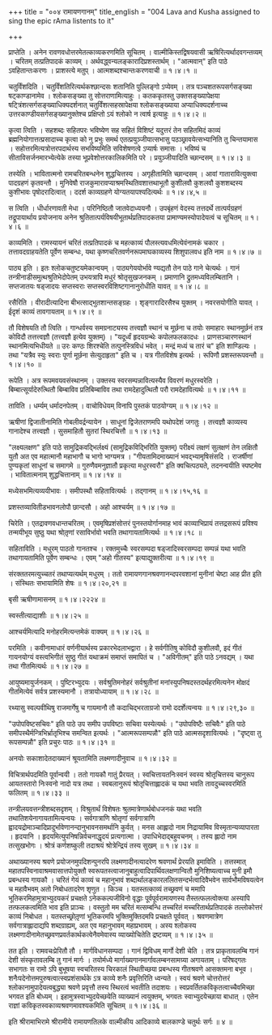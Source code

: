 +++
title = "००४ रामायणगानम्"
title_english = "004 Lava and Kusha assigned to sing the epic rAma listents to it"

+++


प्राप्तेति । अनेन रावणवधोत्तरमेतत्काव्यकरणमिति सूचितम् ।
वाल्मीकिस्तद्विषयवासी ऋषिरित्यर्थादवगन्तव्यम् । चरितम् तत्प्रतिपादकं
काव्यम् । अर्थवद्ध्वन्यलङ्कारादिप्रशस्तार्थम् । "आत्मवान्" इति पाठे
ऽवहितान्तःकरणः । प्राशस्त्ये मतुप् । आत्मशब्दश्चान्तःकरणवाची  ॥  १।४।१
 ॥   

  

चतुर्विंशदिति । चतुर्विंशतिरित्यर्थकश्छान्दसः शतानिति पुल्लिङ्गो
ऽप्येवम् । तत्र पञ्चशतरूपसर्गसङ्ख्या षट्काण्डानामेव । श्लोकसङ्ख्या तु
सोत्तराणामित्याहुः । कतककृतस्तु उक्तसङ्ख्यापेक्षया
षट्त्रिंशत्सर्गसङ्ख्याधिक्यदर्शनात् चतुर्विंशत्सहस्रापेक्षया
श्लोकसङ्ख्याया अप्याधिक्यदर्शनाच्च उत्तरकाण्डीयसर्गसङ्ख्यानुक्तेश्च
प्रक्षिप्तो ऽयं श्लोको न त्वार्ष इत्याहुः  ॥  १।४।२  ॥   

  

कृत्वा त्विति । सहशब्दः सहितपरः भविष्येण सह सहितं विशिष्टं यदुत्तरं तेन
सहितमिदं काव्यं ब्रह्मनियोगात्तत्प्रसादाच्च कृत्वा को नु प्रभुः समर्थ
एतत्प्रयुञ्जीयात्सभासु पठञ्छ्रावयेत्सभ्यानिति तु चिन्तयामास ।
सहोत्तरमित्यत्रोत्तरपदार्थस्य सभविष्यमिति सविशेषणत्वे ऽप्यार्षः समासः ।
भविष्यं च सीताविसर्जनमारभ्येत्येके तस्या भूप्रवेशोत्तरकालिकमिति परे ।
प्रयुञ्जीयादिति च्छान्दसम्  ॥  १।४।३  ॥   

  

तस्येति । भावितात्मनो रामचरितबन्धनेन शुद्धचित्तस्य । अगृहीतामिति
च्छान्दसम् । आवां गातारावित्युक्त्वा पादग्रहणं कृतवन्तौ । मुनिवेषौ
राजकुमारावप्याश्रमस्थितिवशात्तथाभूतौ कुशीलवौ कुशलवौ कुशशब्दस्य कुशीभावः
पृषोदरादित्वात् । ददर्श काव्यग्रहणे योग्यतयापश्यदित्यर्थः  ॥  १।४।४,५
 ॥   

  

स त्विति । धीर्धारणावती मेधा । परिनिष्ठितौ जातवेदाध्ययनौ । उपबृंहणं
वेदस्य तत्तदर्थे तात्पर्यग्रहणं तद्रूपायार्थाय प्रयोजनाय अनेन
श्रुतितात्पर्यविषयीभूतार्थप्रतिपादकतया प्रामाण्यमस्योपादेयत्वं च सूचितम्
 ॥  १।४।६  ॥   

  

काव्यमिति । रामस्यायनं चरितं तत्प्रतिपादकं च महत्काव्यं
पौलस्त्यवधमित्येवंनामकं चकार । तत्तावदग्राहयतेति पूर्वेण सम्बन्धः, यथा
कृष्णचरितवर्णनरूपमाघकाव्यस्य शिशुपालवध इति नाम  ॥  १।४।७  ॥   

  

पाठ्य इति । इतः श्लोकचतुष्टयमेकान्वयम् । पाठ्यगेययोर्भावे ण्यद्यतौ तेन
पाठे गाने चेत्यर्थः । गानं तन्त्रीनाडीसमुत्थश्रुतिभेदोपेतम् उभयत्रापि
मधुरं श्रोतृसुखजनकम् । प्रमाणानि द्रुतमध्यविलम्बितानि । सप्तजातयः
षड्जादयः सप्तस्वराः सप्तस्वरविशिष्टगानानुरोधीति यावत्  ॥  १।४।८  ॥   

  

रसैरिति । वीरादीत्यादिना बीभत्साद्भुतशान्तसङ्ग्रहः । शृङ्गारादिरसैश्च
युक्तम् । नवरसयोगीति यावत् । ईदृशं काव्यं तावगायताम्  ॥  १।४।९  ॥   

  

तौ विशेषयति तौ त्विति । गान्धर्वस्य समग्रनाट्यस्य तत्त्वज्ञौ स्थानं च
मूर्छना च तयोः समाहारः स्थानमूर्छनं तत्र कोविदौ तत्तत्त्वज्ञौ
(तत्त्वज्ञौ इत्येव युक्तम्) । "यदूर्ध्वं हृदयग्रन्थेः कपोलफलकादधः ।
प्राणसञ्चारणस्थानं स्थानमित्यभिधीयते  ॥  उरः कण्ठः शिरश्चेति
तत्पुनस्त्रिविधं भवेत् । मन्द्रं मध्यं च तारं च" इति शाण्डिल्यः । तथा
"यत्रैव स्युः स्वराः पूर्णा मूर्छना सेत्युदाहृता" इति च । यत्र गीतविशेष
इत्यर्थः । रूपिणौ प्रशस्तरूपवन्तौ  ॥  १।४।१०  ॥   

  

रूपेति । अत्र रूपमवयवसंस्थानम् । उक्तस्य स्वरसम्पन्नावित्यस्यैव विवरणं
मधुरस्वरेति । बिम्बात्सूर्यादेरुत्थितौ बिम्बाविव प्रतिबिम्बाविव तथा
रामदेहादुत्थितौ परौ रामदेहावित्यर्थः  ॥  १।४।११  ॥   

  

ताविति । धर्म्यम् धर्मादनपेतम् । वाचोविधेयम् विनापि पुस्तकं पाठयोग्यम्
 ॥  १।४।१२  ॥   

ऋषीणां द्विजातीनामिति गोबलीवर्द्रन्यायेन । साधूनां द्विजेतराणमपि
यथोपदेशं जगतुः । तत्त्वज्ञौ काव्यस्य गानादेश्च तत्त्वज्ञौ । सुसमाहितौ
सुतरां स्थिरचित्तौ  ॥  १।४।१३  ॥   

  

"लक्ष्यलक्षण" इति पाठे सामुद्रिकवद्भिर्लक्ष्यं (सामुद्रिकविद्भिरिति
युक्तम्) परीक्ष्यं लक्षणं सुलक्षणं तेन लक्षितौ युतौ अत एव महात्मानौ
महाभागौ च भागो भाग्यमत्र । "गीयतामिदमाख्यानं भवद्भ्यामृषिसंसदि ।
राजर्षीणां पुण्यकृतां साधूनां च समागमे  ॥  गुरुणैवमनुज्ञातौ प्रकृत्या
मधुरस्वरौ" इति क्वचित्पठ्यते, तदनन्वयीति स्पष्टमेव । भावितात्मनाम्
शुद्धचित्तानाम्  ॥  १।४।१४  ॥   

  

मध्येसभमित्यव्ययीभावः । समीपस्थौ सहितावित्यर्थः । तद्गानम्  ॥  १।४।१५,१६
 ॥   

  

प्रशस्तव्यावितीडभावनलोपौ छान्दसौ । अहो आश्चर्यम्  ॥  १।४।१७  ॥   

  

चिरेति । एतद्रावणवधान्तचरितम् । एवमृषिप्रशंसोत्तरं पुनस्तयोर्गानमाह भावं
काव्याभिप्रायं तत्तद्रसरूपं प्रविश्य तन्मयीभूय सुष्ठु यथा श्रोतृ़णां
रसाविर्भावो भवति तथागायतामित्यर्थः  ॥  १।४।१८  ॥   

  

सहिताविति । मधुरम् पाठतो गानतश्च । रक्तमुच्चैः स्वरसम्पदा
षड्जादिस्वरसम्पदा सम्पन्नं यथा भवति तथागायतामिति पूर्वेण सम्बन्धः । एवम्
"अहो गीतस्य" इत्याद्युक्तरीत्या  ॥  १।४।१९  ॥   

  

संरक्ततरमत्युच्चतरं तथाप्यत्यर्थम् मधुरम् । ततो
रामायणगानश्रवणानन्दपरवशानां मुनीनां चेष्टा आह प्रीत इति । संस्थितः
सभायामिति शेषः  ॥  १।४।२०,२१  ॥   

  

बृसी ऋषीणामासनम्  ॥  १।४।२२२४  ॥   

  

स्वस्तीत्याद्याशीः  ॥  १।४।२५  ॥   

  

आश्चर्यमित्यादि मनोहरमित्यन्तमेकं वाक्यम्  ॥  १।४।२६  ॥   

  

परमिति । कवीनामाधारं वर्णनीयार्थस्य प्रकारभेदलाभद्वारा । हे सर्वगीतिषु
कोविदौ कुशीलवौ, इदं गीतं गायनयोग्यं वस्त्वभिगीतं सुष्ठु गीतं यथाक्रमं
समाप्तं समापितं च । "अविगीतम्" इति पाठे ऽनवद्यम् । यथा तथा गीतमित्यर्थः
 ॥  १।४।२७  ॥   

  

आयुष्यमायुर्जनकम् । पुष्टिरभ्युदयः । सर्वश्रुतिमनोहरं सर्वश्रुतीनां
मनांस्युपनिषदस्तदर्थहरमित्यनेन मोक्षदं गीतमित्येवं सर्वत्र प्रशस्यमानौ ।
तत्रायोध्यायाम्  ॥  १।४।२८  ॥   

  

रथ्यासु स्वल्पवीथिषु राजमार्गेषु च गायमानौ तौ कदाचिद्भरताग्रजो रामो
ददर्शेत्यन्वयः  ॥  १।४।२९,३०  ॥   

  

"उपोपविष्टसचिवः" इति पाठे उप समीप उपविष्टाः सचिवा यस्येत्यर्थः ।
"उपोपविष्टैः सचिवैः" इति पाठे समीपस्थैर्मन्त्रिभिर्भ्रातृभिश्च समन्वित
इत्यर्थः । "आत्मरूपसम्पन्नौ" इति पाठे आत्मसदृशावित्यर्थः । "दृष्ट्वा तु
रूपसम्पन्नौ" इति प्रचुरः पाठः  ॥  १।४।३१  ॥   

  

अनयोः सकाशादेतदाख्यानं श्रूयतामिति लक्ष्मणादीनुवाच  ॥  १।४।३२  ॥   

  

विचित्रार्थपदमिति पूर्वान्वयी । ततो गायकौ गातुं प्रैरयत् ।
स्वचित्तायतनिःस्वनं स्वस्य श्रोतृचित्तस्य चानुरूप आयतस्तारो निःस्वनो
नादो यत्र तथा । स्वबलानुरूपं श्रोतृचित्ताह्लादकं च यथा भवति
तावदुच्चस्वरमिति फलितम्  ॥  १।४।३३  ॥   

  

तन्त्रीलयवत्तन्त्रीशब्दसदृशम् । विश्रुतार्थं विशेषतः
श्रुतमात्रेणार्थबोधजनकं यथा भवति तथातिशयेनागायतामित्यन्वयः ।
सर्वगात्राणि श्रोतृणां सर्वगात्राणि
ह्वादयद्रोमाञ्चादिप्रादुर्भावेणानन्दानुभावनसमर्थानि कुर्वत् । मनस
आह्लादो नाम निद्रायामिव विस्मृतान्यव्यापारता । हृदयानि ।
हृदयमित्युपनिषन्निर्वचनाद्धृदयं प्रत्यगात्मा । उपाधिभेदाद्बहुवचनम् ।
तस्य ह्लादो नाम तत्सुखभोगः । श्रोत्रं कर्णशष्कुली तदाश्रयं
श्रोत्रेन्द्रियं तस्य सुखम्  ॥  १।४।३४  ॥   

  

अथाख्यानस्य श्रवणे प्रयोजनमुपदिशन्पुनरपि लक्ष्मणादीनत्यादरेण श्रवणार्थं
प्रेरयति इमाविति । तत्तस्मात् महातपस्विनावाश्रमवासात्तपोयुक्तौ
स्वरूपतस्त्वाजानुबाहुत्वादिपार्थिवलक्षणान्वितौ मुनिशिष्यत्वाच्च मुनी इमौ
प्रबन्धस्य गायकौ । चरितं गेयं काव्यं च महानुभावं
शब्दार्थालङ्कारललितसन्दर्भत्वादिवैभवेन सार्वभौमविषयत्वेन च महावैभवम् अतो
निबोधतादरेण शृणुत । किञ्च । यतस्तत्काव्यं तच्छ्रवणं च ममापि
भूतिकरमिहामुत्राभ्युदयकरं प्रचक्षते ऽनेककल्पजीविनो वृद्धाः
पूर्वपूर्वरामायणस्य तैस्तत्फलत्वोक्त्या अस्यापि तत्फलकत्वमिति भाव इति
प्राञ्चः । वस्तुतो मम चरितं मत्सम्बन्धि तच्चरितं मच्चरितार्थप्रतिपादकं
तल्लोकोत्तरं काव्यं निबोधत । यतस्तच्छ्रोतृ़णां भूतिकरमपि
भुक्तिमुक्तिदमपि प्रचक्षते पूर्ववत् । श्रवणमात्रेण सर्वगात्राह्लादाद्यपि
शब्दग्राह्यम्, अत एव महानुभावम् महाप्रभावम् । अस्य श्लोकस्य
लक्ष्मणादीनामेतच्छ्रवणप्रवर्तकार्थकत्वेनैवमेवास्य व्याख्योचितेति
द्रष्टव्यम्  ॥  १।४।३५  ॥   

  

तत इति । रामवचःप्रेरितौ तौ । मार्गविधानसम्पदा । गानं द्विविधम् मार्गो
देशी चेति । तत्र प्राकृतावलम्बि गानं देशी संस्कृतावलम्बि तु गानं मार्गः
। तयोर्मध्ये मार्गाख्यगानमार्गावलम्बनसामग्र्या अगायताम् । परिषद्गतः
सभागतः स रामो ऽपि बुभूषया स्वचरितस्य चिरकालं स्थितीच्छया प्रबन्धस्य
गीतश्रवणे आसक्तमना बभूव । शनैःपदेनोत्तमपुरुषत्वात्स्वप्रशंसार्थके ऽत्र
काव्ये शनैः प्रवृत्तिरिति ध्वन्यते । स्वयं श्रवणे चोत्तरोत्तरं
श्लोकानामुपादेयत्वबुद्ध्या श्रवणे प्रवृत्तौ तस्य स्थिरत्वं भवतीति तदाशयः
। स्वप्रवर्तितकविकृतत्वाच्चैवमिच्छा भगवत इति बोध्यम् ।
इहामुत्रस्वाभ्युदयेच्छयेति व्याख्यानं त्वयुक्तम्, भगवतः
स्वाभ्युदयेच्छाया बाधात् । एतेन राज्ञां कविकृतस्वकाव्यश्रवणमावश्यकमिति
सूचितम्  ॥  १।४।३६  ॥   

  

इति श्रीरामाभिरामे श्रीरामीये रामायणतिलके वाल्मीकीय आदिकाव्ये बालकाण्डे
चतुर्थः सर्गः  ॥  ४  ॥   

  


